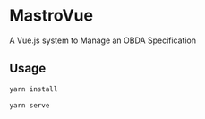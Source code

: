 # MastroVue
A Vue.js system to Manage an OBDA Specification

## Usage

``` bash
yarn install
```

``` bash
yarn serve
```
